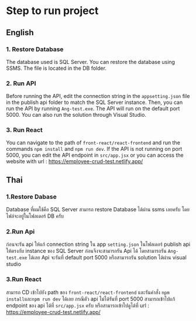# Step to run project
## English
### 1. Restore Database
The database used is SQL Server. You can restore the database using SSMS. The file is located in the DB folder.
### 2. Run API
Before running the API, edit the connection string in the `appsetting.json` file in the publish api folder to match the SQL Server instance. Then, you can run the API by running `Ang-test.exe`. The API will run on the default port 5000. You can also run the solution through Visual Studio.
### 3. Run React
You can navigate to the path of `front-react/react-frontend` and run the commands `npm install` and `npm run dev`. If the API is not running on port 5000, you can edit the API endpoint in `src/app.jsx` or you can access the website with url : https://employee-crud-test.netlify.app/
## Thai
### 1.Restore Dabase
Database ที่ผมใช้คือ SQL Server สามารถ restore Database ได้ผ่าน ssms เลยครับ โดยไฟล์จะอยู่ในโฟลเดอร์ DB ครับ
### 2.Run Api
ก่อนจะรัน api ให้แก้ connection string ใน app `setting.json` ในโฟลเดอร์ publish api ให้ตรงกับ instance ของ SQL Server ก่อนจึงจะสามารถรัน Api ได้ โดยสามารถรัน `Ang-test.exe` ได้เลย Api จะรันที่ default port 5000 หรือสามารถรัน solution ได้ผ่าน visual studio
### 3.Run React
สามารถ CD เข้าไปยัง path ของ `front-react/react-frontend` และรันคำสั่ง `npm install`และ`npm run dev` ได้เลย กรณีตัว api ไม่ได้รันที่ port 5000 สามารถเข้าไปแก้ endpoint ของ api ได้ที่ `src/app.jsx` ครับ หรือสามารถเข้าไปดูได้ที่ url : https://employee-crud-test.netlify.app/
